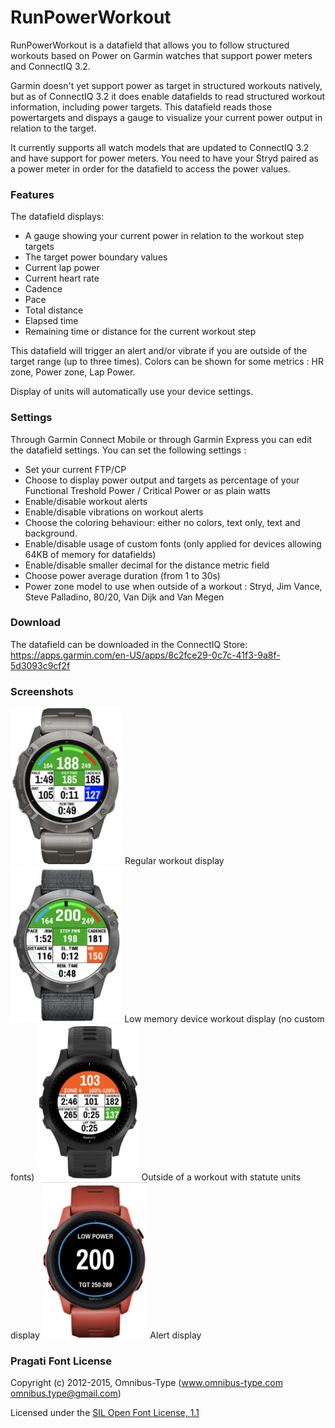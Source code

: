 # RunPowerWorkout

RunPowerWorkout is a datafield that allows you to follow structured workouts based on Power on Garmin watches that support power meters and ConnectIQ 3.2.

Garmin doesn't yet support power as target in structured workouts natively, but as of ConnectIQ 3.2 it does enable datafields to read structured workout information, including power targets. This datafield reads those powertargets and dispays a gauge to visualize your current power output in relation to the target. 

It currently supports all watch models that are updated to ConnectIQ 3.2 and have support for power meters. You need to have your Stryd paired as a power meter in order for the datafield to access the power values. 

### Features

The datafield displays:
* A gauge showing your current power in relation to the workout step targets
* The target power boundary values
* Current lap power
* Current heart rate
* Cadence
* Pace
* Total distance
* Elapsed time
* Remaining time or distance for the current workout step

This datafield will trigger an alert and/or vibrate if you are outside of the target range (up to three times). Colors can be shown for some metrics : HR zone, Power zone, Lap Power.

Display of units will automatically use your device settings.

### Settings

Through Garmin Connect Mobile or through Garmin Express you can edit the datafield settings. You can set the following settings :
* Set your current FTP/CP
* Choose to display power output and targets as percentage of your Functional Treshold Power / Critical Power or as plain watts
* Enable/disable workout alerts
* Enable/disable vibrations on workout alerts
* Choose the coloring behaviour: either no colors, text only, text and background.
* Enable/disable usage of custom fonts (only applied for devices allowing 64KB of memory for datafields)
* Enable/disable smaller decimal for the distance metric field
* Choose power average duration (from 1 to 30s)
* Power zone model to use when outside of a workout : Stryd, Jim Vance, Steve Palladino, 80/20, Van Dijk and Van Megen

### Download

The datafield can be downloaded in the ConnectIQ Store:
https://apps.garmin.com/en-US/apps/8c2fce29-0c7c-41f3-9a8f-5d3093c9cf2f

### Screenshots

<img src="doc/img/workout_metric.png" height="250">
Regular workout display
<img src="doc/img/workout_metric_low_mem.png" height="250">
Low memory device workout display (no custom fonts)
<img src="doc/img/outside_workout_statute.png" height="250">
Outside of a workout with statute units display
<img src="doc/img/alert.png" height="250">
Alert display

### Pragati Font License

Copyright (c) 2012-2015, Omnibus-Type (www.omnibus-type.com omnibus.type@gmail.com)

Licensed under the [SIL Open Font License, 1.1](https://scripts.sil.org/cms/scripts/page.php?site_id=nrsi&id=OFL)
